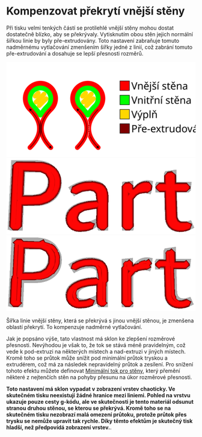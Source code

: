Kompenzovat překrytí vnější stěny
====
Při tisku velmi tenkých částí se protilehlé vnější stěny mohou dostat dostatečně blízko, aby se překrývaly. Vytisknutím obou stěn jejich normální šířkou linie by byly pře-extrudovány. Toto nastavení zabraňuje tomuto nadměrnému vytlačování zmenšením šířky jedné z linií, což zabrání tomuto pře-extrudování a dosahuje se lepší přesnosti rozměrů.

![Pokud je šířka linie snížena](../images/travel_compensate_overlapping_walls_enabled_schematic_cs.svg)
![Všechny linie jsou vytlačovány v plné šířce, což vytváří příliš širokou součást](../../../articles/images/travel_compensate_overlapping_walls_enabled_disabled.png)
![Polovina linií snížila svou šířku, což umožňuje přesnější tisk](../../../articles/images/travel_compensate_overlapping_walls_enabled_enabled.png)

Šířka linie vnější stěny, která se překrývá s jinou vnější stěnou, je zmenšena oblastí překrytí. To kompenzuje nadměrné vytlačování.

Jak je popsáno výše, tato vlastnost má sklon ke zlepšení rozměrové přesnosti. Nevýhodou je však to, že tok se stává méně pravidelným, což vede k pod-extruzi na některých místech a nad-extruzi v jiných místech. Kromě toho se průtok může snížit pod minimální průtok tryskou a extrudérem, což má za následek nepravidelný průtok a zesílení. Pro snížení tohoto efektu můžete definovat [Minimální tok pro stěny](wall_min_flow.md), který přemění některé z nejtenčích stěn na pohyby přesunu na úkor rozměrové přesnosti.

**Toto nastavení má sklon vypadat v zobrazení vrstev chaoticky. Ve skutečném tisku neexistují žádné hranice mezi liniemi. Pohled na vrstvu ukazuje pouze cesty g-kódu, ale ve skutečnosti je tento materiál odsunut stranou druhou stěnou, se kterou se překrývá. Kromě toho se na skutečném tisku nezobrazí malá omezení průtoku, protože průtok přes trysku se nemůže upravit tak rychle. Díky těmto efektům je skutečný tisk hladší, než předpovídá zobrazení vrstev.**.

